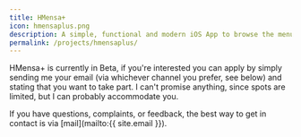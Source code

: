 ```yaml
---
title: HMensa+
icon: hmensaplus.png
description: A simple, functional and modern iOS App to browse the menu of Hannover's university cafeterias.
permalink: /projects/hmensaplus/
---
```


HMensa+ is currently in Beta, if you're interested you can apply by simply sending me your email (via whichever channel you prefer, see below) and stating that you want to take part. I can't promise anything, since spots are limited, but I can probably accommodate you.

If you have questions, complaints, or feedback, the best way to get in contact is via [mail](mailto:{{ site.email }}).
